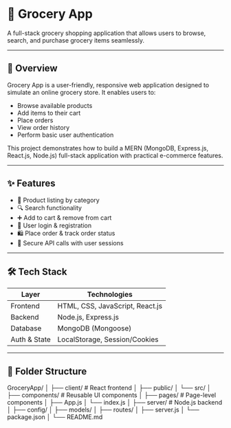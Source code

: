 # 🛒 Grocery App

A full-stack grocery shopping application that allows users to browse, search, and purchase grocery items seamlessly.

---

## 📌 Overview

Grocery App is a user-friendly, responsive web application designed to simulate an online grocery store. It enables users to:

- Browse available products
- Add items to their cart
- Place orders
- View order history
- Perform basic user authentication

This project demonstrates how to build a MERN (MongoDB, Express.js, React.js, Node.js) full-stack application with practical e-commerce features.

---

## ✨ Features

- 🧺 Product listing by category
- 🔍 Search functionality
- ➕ Add to cart & remove from cart
- 👤 User login & registration
- 🛍️ Place order & track order status
- 🔐 Secure API calls with user sessions

---

## 🛠️ Tech Stack

| Layer         | Technologies                       |
|---------------|------------------------------------|
| Frontend      | HTML, CSS, JavaScript, React.js    |
| Backend       | Node.js, Express.js                |
| Database      | MongoDB (Mongoose)                 |
| Auth & State  | LocalStorage, Session/Cookies      |

---

## 📁 Folder Structure
GroceryApp/
│
├── client/ # React frontend
│ ├── public/
│ └── src/
│ ├── components/ # Reusable UI components
│ ├── pages/ # Page-level components
│ ├── App.js
│ └── index.js
│
├── server/ # Node.js backend
│ ├── config/
│ ├── models/
│ ├── routes/
│ ├── server.js
│ └── package.json
│
└── README.md
